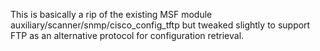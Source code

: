 This is basically a rip of the existing MSF module auxiliary/scanner/snmp/cisco_config_tftp but tweaked slightly to support FTP as an alternative protocol for configuration retrieval.
